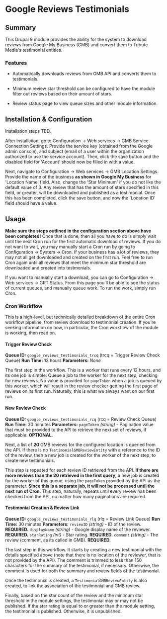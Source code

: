 # Google Reviews Testimonials

## Summary

This Drupal 9 module provides the ability for the system to download reviews from Google My Business (GMB) and convert them to Tribute Media's testimonial entities.

  

### Features

- Automatically downloads reviews from GMB API and converts them to testimonials.

- Minimum review star threshold can be configured to have the module filter out reviews based on their amount of stars.

- Review status page to view queue sizes and other module information.

  

## Installation & Configuration

Installation steps TBD.

  

After installation, go to Configuration -> Web services -> GMB Service Connection Settings. Provide the service key (obtained from the Google admin console), and subject (email of a user within the organization authorized to use the service account). Then, click the save button and the disabled field for 'Account' should now be filled in with a value.

  

Next, navigate to Configuration -> Web services -> GMB Location Settings. Provide the name of the business **as shown in Google My Business** for 'Location Name' field. Also, change the 'Star Minimum' if you do not like the default value of 3. Any review that has the amount of stars specified in this field, or greater, will be downloaded and published as a testimonial. Once this has been completed, click the save button, and now the 'Location ID' field should have a value.

  

## Usage

**Make sure the steps outlined in the configuration section above have been completed!** Once that is done, then all you have to do is simply wait until the next Cron run for the first automatic download of reviews. If you do not want to wait, you may manually start a Cron run by going to Configuration -> System -> Cron. If your business has a lot of reviews, they may not all get downloaded and created on the first run. Feel free to run Cron again until all reviews that meet the minimum star threshold are downloaded and created into testmonials.

If you want to manually start a download, you can go to Configuration -> Web services -> GRT Status. From this page you'll be able to see the status of current queues, and manually queue work. To run the work, simply run Cron.

### Cron Workflow

This is a high-level, but technically detailed breakdown of the entire Cron workflow pipeline, from review download to testimonial creation. If you're seeking information on how, in particular, the Cron workflow of the module is working, then read on.

#### Trigger Review Check
**Queue ID:** `google_reviews_testimonials_trcq` (trcq = Trigger Review Check Queue)
**Run Time:** 12 hours
**Parameters:** *None*

The first step in the workflow. This is a worker that runs every 12 hours, and its one job is simple: Queue a job to the worker for the next step, checking for new reviews. No value is provided for `pageToken` when a job is queued by this worker, which will result in the review checker getting the first page of reviews on its first run. Naturally, this is what we always want on our first run.

#### New Review Check
**Queue ID:** `google_reviews_testimonials_rcq` (rcq = Review Check Queue)
**Run Time:** 30 minutes
**Parameters:**
`pageToken` *(string)* - Pagination value that must be provided to the API to retrieve the next set of reviews, if applicable. **OPTIONAL.**

Next, a list of **20** GMB reviews for the configured location is queried from the API. If there is no `TestimonialGMBReviewEntity` with a reference to the ID of the review, then a new job is created for the worker of the next step, to create new testimonials. 

This step is repeated for each review ID retrieved from the API. **If there are more reviews than the 20 retrieved in the first query,** a new job is created for the worker of this queue, using the `pageToken` provided by the API as the parameter. **Since this is a separate job, it will not be processed until the next run of Cron.** This step, naturally, repeats until every review has been checked from the API, no matter how many paginations are required.

#### Testimonial Creation & Review Link
**Queue ID:** `google_reviews_testimonials_rlq` (rlq = Review Link Queue)
**Run Time:** 30 minutes
**Parameters:**
`reviewID` *(string)* - ID of the review. **REQUIRED.**
`displayName` *(string)* - Google display name of the reviewer. **REQUIRED.**
`starRating` *(int)* - Star rating. **REQUIRED.**
`comment` *(string)* - The review (comment, as its called in GMB). **REQUIRED.**

The last step in this workflow. It starts by creating a new testimonial with the details specified above (note that there is no location of the reviewer, that is not provided by the API). The comment is trimmed to less than 150 characters for the summary of the testimonial, if necessary. Otherwise, the comment is used for both the summary and review fields of the testimonial.

Once the testimonial is created, a `TestimonialGMBReviewEntity` is also created, to link the association of the testimonial and GMB review.

Finally, based on the star count of the review and the minimum star threshold in the module settings, the testimonial may or may not be published. If the star rating is equal to or greater than the module setting, the testimonial is published. Otherwise, it is unpublished.

